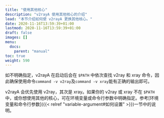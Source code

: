 ```yaml
---
title: "使用其他核心"
description: "v2rayA 使用其他核心的介绍"
lead: "本节介绍如何使 v2rayA 更换其他核心。"
date: 2020-11-16T13:59:39+01:00
lastmod: 2020-11-16T13:59:39+01:00
draft: false
images: []
menu:
  docs:
    parent: "manual"
toc: true
weight: 590
---
```


如不明确指定，v2rayA 在启动后会在 `$PATH` 中依次查找 v2ray 和 xray 命令，因此确保使用命令`command -v v2ray`及`command -v xray`能有正确的输出即可。

v2rayA 会优先使用 v2ray，其次是 xray。如果你的 v2ray 或 xray 不在 `$PATH` 中，或你想使用其他的核心，可在环境变量或命令行参数中明确指定。参考[环境变量和命令行参数]({{< relref "variable-argument#如何设置" >}})一节中的说明。
